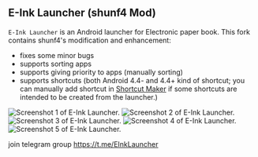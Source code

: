 ## E-Ink Launcher (shunf4 Mod)

`E-Ink Launcher` is an Android launcher for Electronic paper book. This fork contains shunf4's modification and enhancement:

- fixes some minor bugs
- supports sorting apps
- supports giving priority to apps (manually sorting)
- supports shortcuts (both Android 4.4- and 4.4+ kind of shortcut; you can manually add shortcut in [Shortcut Maker](https://play.google.com/store/apps/details?id=rk.android.app.shortcutmaker) if some shortcuts are intended to be created from the launcher.)

![Screenshot 1 of E-Ink Launcher.](doc/screenshot1.png)
![Screenshot 2 of E-Ink Launcher.](doc/screenshot2.png)
![Screenshot 3 of E-Ink Launcher.](doc/screenshot3.png)
![Screenshot 4 of E-Ink Launcher.](doc/screenshot4.png)
![Screenshot 5 of E-Ink Launcher.](doc/screenshot5.png)

join telegram group https://t.me/EInkLauncher
